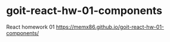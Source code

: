 # goit-react-hw-01-components

React homework 01 https://memx86.github.io/goit-react-hw-01-components/
